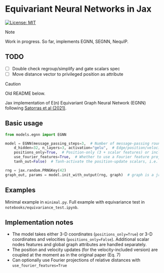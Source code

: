 # Equivariant Neural Networks in Jax

[![License: MIT](https://img.shields.io/badge/License-MIT-red.svg)](https://opensource.org/licenses/MIT)

> [!NOTE]  
> Work in progress. So far, implements EGNN, SEGNN, NequIP.

## TODO

- [ ] Double check regroup/simplify and gate scalars spec
- [ ] Move distance vector to privileged position as attribute

> [!CAUTION]  
> Old README below.

Jax implementation of E(n) Equivariant Graph Neural Network (EGNN) following [Satorras et al (2021)](https://arxiv.org/abs/2102.09844).

## Basic usage

```py
from models.egnn import EGNN

model = EGNN(message_passing_steps=3,  # Number of message-passing rounds
    d_hidden=32, n_layers=3, activation="gelu",  # Edge/position/velocity/scalar-update MLP attributes 
    positions_only=True,  # Position-only (3 + scalar features) or including velocities (3 + 3 + scalar features) 
    use_fourier_features=True,  # Whether to use a Fourier feature projection of input relative coordinates
    tanh_out=False)  # Tanh-activate the position-update scalars, i.e. (x_i - x_j) * Tanh(scalars) which sometimes helps with stability

rng = jax.random.PRNGKey(42)
graph_out, params = model.init_with_output(rng, graph)  # graph is a jraph.GraphsTuple 
```
## Examples

Minimal example in `minimal.py`. Full example with equivariance test in `notebooks/equivariance_test.ipynb`.

## Implementation notes

- The model takes either 3-D coordinates (`positions_only=True`) or 3-D coordinates and velocities (`positions_only=False`). Additional scalar nodes features and global graph attributes are handled separately.
- The position and velocity updates (for the velocity-included version) are coupled at the moment as in the original paper (Eq. 7)
- Can optionally use Fourier projections of relative distances with `use_fourier_features=True`
